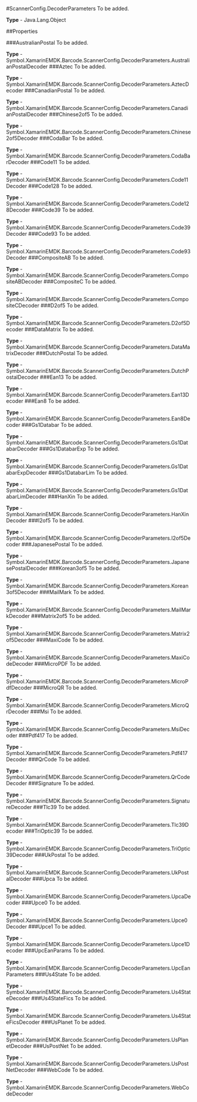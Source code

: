 #ScannerConfig.DecoderParameters
To be added.

**Type** - Java.Lang.Object

##Properties

###AustralianPostal
To be added.

**Type** - Symbol.XamarinEMDK.Barcode.ScannerConfig.DecoderParameters.AustralianPostalDecoder
###Aztec
To be added.

**Type** - Symbol.XamarinEMDK.Barcode.ScannerConfig.DecoderParameters.AztecDecoder
###CanadianPostal
To be added.

**Type** - Symbol.XamarinEMDK.Barcode.ScannerConfig.DecoderParameters.CanadianPostalDecoder
###Chinese2of5
To be added.

**Type** - Symbol.XamarinEMDK.Barcode.ScannerConfig.DecoderParameters.Chinese2of5Decoder
###CodaBar
To be added.

**Type** - Symbol.XamarinEMDK.Barcode.ScannerConfig.DecoderParameters.CodaBarDecoder
###Code11
To be added.

**Type** - Symbol.XamarinEMDK.Barcode.ScannerConfig.DecoderParameters.Code11Decoder
###Code128
To be added.

**Type** - Symbol.XamarinEMDK.Barcode.ScannerConfig.DecoderParameters.Code128Decoder
###Code39
To be added.

**Type** - Symbol.XamarinEMDK.Barcode.ScannerConfig.DecoderParameters.Code39Decoder
###Code93
To be added.

**Type** - Symbol.XamarinEMDK.Barcode.ScannerConfig.DecoderParameters.Code93Decoder
###CompositeAB
To be added.

**Type** - Symbol.XamarinEMDK.Barcode.ScannerConfig.DecoderParameters.CompositeABDecoder
###CompositeC
To be added.

**Type** - Symbol.XamarinEMDK.Barcode.ScannerConfig.DecoderParameters.CompositeCDecoder
###D2of5
To be added.

**Type** - Symbol.XamarinEMDK.Barcode.ScannerConfig.DecoderParameters.D2of5Decoder
###DataMatrix
To be added.

**Type** - Symbol.XamarinEMDK.Barcode.ScannerConfig.DecoderParameters.DataMatrixDecoder
###DutchPostal
To be added.

**Type** - Symbol.XamarinEMDK.Barcode.ScannerConfig.DecoderParameters.DutchPostalDecoder
###Ean13
To be added.

**Type** - Symbol.XamarinEMDK.Barcode.ScannerConfig.DecoderParameters.Ean13Decoder
###Ean8
To be added.

**Type** - Symbol.XamarinEMDK.Barcode.ScannerConfig.DecoderParameters.Ean8Decoder
###Gs1Databar
To be added.

**Type** - Symbol.XamarinEMDK.Barcode.ScannerConfig.DecoderParameters.Gs1DatabarDecoder
###Gs1DatabarExp
To be added.

**Type** - Symbol.XamarinEMDK.Barcode.ScannerConfig.DecoderParameters.Gs1DatabarExpDecoder
###Gs1DatabarLim
To be added.

**Type** - Symbol.XamarinEMDK.Barcode.ScannerConfig.DecoderParameters.Gs1DatabarLimDecoder
###HanXin
To be added.

**Type** - Symbol.XamarinEMDK.Barcode.ScannerConfig.DecoderParameters.HanXinDecoder
###I2of5
To be added.

**Type** - Symbol.XamarinEMDK.Barcode.ScannerConfig.DecoderParameters.I2of5Decoder
###JapanesePostal
To be added.

**Type** - Symbol.XamarinEMDK.Barcode.ScannerConfig.DecoderParameters.JapanesePostalDecoder
###Korean3of5
To be added.

**Type** - Symbol.XamarinEMDK.Barcode.ScannerConfig.DecoderParameters.Korean3of5Decoder
###MailMark
To be added.

**Type** - Symbol.XamarinEMDK.Barcode.ScannerConfig.DecoderParameters.MailMarkDecoder
###Matrix2of5
To be added.

**Type** - Symbol.XamarinEMDK.Barcode.ScannerConfig.DecoderParameters.Matrix2of5Decoder
###MaxiCode
To be added.

**Type** - Symbol.XamarinEMDK.Barcode.ScannerConfig.DecoderParameters.MaxiCodeDecoder
###MicroPDF
To be added.

**Type** - Symbol.XamarinEMDK.Barcode.ScannerConfig.DecoderParameters.MicroPdfDecoder
###MicroQR
To be added.

**Type** - Symbol.XamarinEMDK.Barcode.ScannerConfig.DecoderParameters.MicroQrDecoder
###Msi
To be added.

**Type** - Symbol.XamarinEMDK.Barcode.ScannerConfig.DecoderParameters.MsiDecoder
###Pdf417
To be added.

**Type** - Symbol.XamarinEMDK.Barcode.ScannerConfig.DecoderParameters.Pdf417Decoder
###QrCode
To be added.

**Type** - Symbol.XamarinEMDK.Barcode.ScannerConfig.DecoderParameters.QrCodeDecoder
###Signature
To be added.

**Type** - Symbol.XamarinEMDK.Barcode.ScannerConfig.DecoderParameters.SignatureDecoder
###Tlc39
To be added.

**Type** - Symbol.XamarinEMDK.Barcode.ScannerConfig.DecoderParameters.Tlc39Decoder
###TriOptic39
To be added.

**Type** - Symbol.XamarinEMDK.Barcode.ScannerConfig.DecoderParameters.TriOptic39Decoder
###UkPostal
To be added.

**Type** - Symbol.XamarinEMDK.Barcode.ScannerConfig.DecoderParameters.UkPostalDecoder
###Upca
To be added.

**Type** - Symbol.XamarinEMDK.Barcode.ScannerConfig.DecoderParameters.UpcaDecoder
###Upce0
To be added.

**Type** - Symbol.XamarinEMDK.Barcode.ScannerConfig.DecoderParameters.Upce0Decoder
###Upce1
To be added.

**Type** - Symbol.XamarinEMDK.Barcode.ScannerConfig.DecoderParameters.Upce1Decoder
###UpcEanParams
To be added.

**Type** - Symbol.XamarinEMDK.Barcode.ScannerConfig.DecoderParameters.UpcEanParameters
###Us4State
To be added.

**Type** - Symbol.XamarinEMDK.Barcode.ScannerConfig.DecoderParameters.Us4StateDecoder
###Us4StateFics
To be added.

**Type** - Symbol.XamarinEMDK.Barcode.ScannerConfig.DecoderParameters.Us4StateFicsDecoder
###UsPlanet
To be added.

**Type** - Symbol.XamarinEMDK.Barcode.ScannerConfig.DecoderParameters.UsPlanetDecoder
###UsPostNet
To be added.

**Type** - Symbol.XamarinEMDK.Barcode.ScannerConfig.DecoderParameters.UsPostNetDecoder
###WebCode
To be added.

**Type** - Symbol.XamarinEMDK.Barcode.ScannerConfig.DecoderParameters.WebCodeDecoder


